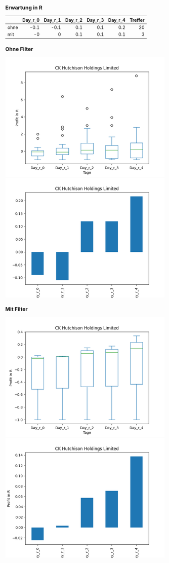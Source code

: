 ### Erwartung in R
|      |   Day_r_0 |   Day_r_1 |   Day_r_2 |   Day_r_3 |   Day_r_4 |   Treffer |
|:-----|----------:|----------:|----------:|----------:|----------:|----------:|
| ohne |      -0.1 |      -0.1 |       0.1 |       0.1 |       0.2 |        20 |
| mit  |      -0   |       0   |       0.1 |       0.1 |       0.1 |         3 |

### Ohne Filter
![image info](./data/CKHUY_box_all.png)
![image info](./data/CKHUY_median_all.png)

### Mit Filter
![image info](./data/CKHUY_box_filtered.png)
![image info](./data/CKHUY_median_filtered.png)
